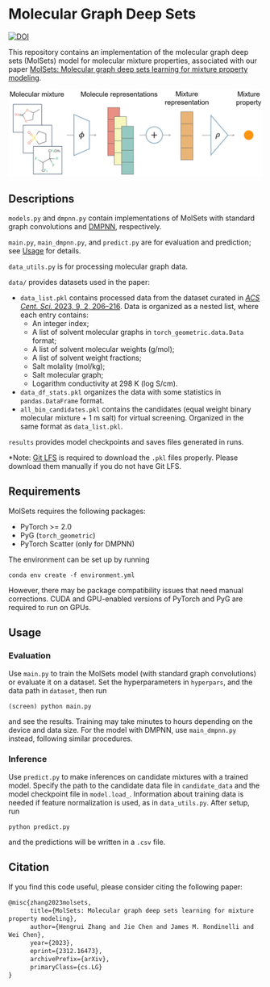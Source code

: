 # Molecular Graph Deep Sets

[![DOI](https://zenodo.org/badge/724243554.svg)](https://zenodo.org/doi/10.5281/zenodo.11068425)

This repository contains an implementation of the molecular graph deep sets (MolSets) model for molecular mixture properties, associated with our paper [MolSets: Molecular graph deep sets learning for mixture property modeling](https://arxiv.org/abs/2312.16473).

![Model architecture](MolSets_architecture.webp)

## Descriptions
`models.py` and `dmpnn.py` contain implementations of MolSets with standard graph convolutions and [DMPNN](https://github.com/itakigawa/pyg_chemprop), respectively.

`main.py`, `main_dmpnn.py`, and `predict.py` are for evaluation and prediction; see [Usage](#Usage) for details.

`data_utils.py` is for processing molecular graph data.

`data/` provides datasets used in the paper:
- `data_list.pkl` contains processed data from the dataset curated in [*ACS Cent. Sci.* 2023, 9, 2, 206–216](https://doi.org/10.1021/acscentsci.2c01123). Data is organized as a nested list, where each entry contains:
  - An integer index;
  - A list of solvent molecular graphs in `torch_geometric.data.Data` format;
  - A list of solvent molecular weights (g/mol);
  - A list of solvent weight fractions;
  - Salt molality (mol/kg);
  - Salt molecular graph;
  - Logarithm conductivity at 298 K (log S/cm).
- `data_df_stats.pkl` organizes the data with some statistics in `pandas.DataFrame` format.
- `all_bin_candidates.pkl` contains the candidates (equal weight binary molecular mixture + 1 m salt) for virtual screening. Organized in the same format as `data_list.pkl`.

`results` provides model checkpoints and saves files generated in runs.

*Note: [Git LFS](https://git-lfs.com/) is required to download the `.pkl` files properly. Please download them manually if you do not have Git LFS.

## Requirements
MolSets requires the following packages:
- PyTorch >= 2.0
- PyG (`torch_geometric`)
- PyTorch Scatter (only for DMPNN)

The environment can be set up by running
```
conda env create -f environment.yml
```
However, there may be package compatibility issues that need manual corrections. CUDA and GPU-enabled versions of PyTorch and PyG are required to run on GPUs.

## Usage
### Evaluation
Use `main.py` to train the MolSets model (with standard graph convolutions) or evaluate it on a dataset. Set the hyperparameters in `hyperpars`, and the data path in `dataset`, then run
```
(screen) python main.py
```
and see the results. Training may take minutes to hours depending on the device and data size. For the model with DMPNN, use `main_dmpnn.py` instead, following similar procedures.

### Inference
Use `predict.py` to make inferences on candidate mixtures with a trained model. Specify the path to the candidate data file in `candidate_data` and the model checkpoint file in `model.load_`. Information about training data is needed if feature normalization is used, as in `data_utils.py`.
After setup, run
```
python predict.py
```
and the predictions will be written in a `.csv` file.

## Citation
If you find this code useful, please consider citing the following paper:
```
@misc{zhang2023molsets,
      title={MolSets: Molecular graph deep sets learning for mixture property modeling}, 
      author={Hengrui Zhang and Jie Chen and James M. Rondinelli and Wei Chen},
      year={2023},
      eprint={2312.16473},
      archivePrefix={arXiv},
      primaryClass={cs.LG}
}
```